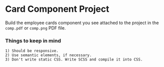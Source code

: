 # Card Component Project

Build the employee cards component you see attached to the project in the  `comp.pdf` or `comp.png` PDF file.

### Things to keep in mind

    1) Should be responsive.
    2) Use semantic elements, if necessary. 
    3) Don't write static CSS. Write SCSS and compile it into CSS. 